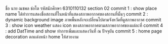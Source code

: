 ชื่อ นาย ณชพล ช่อโต รหัสนักศึกษา 6310110132 section 02
commit 1 : show place name
    ได้ทำการแสดงชื่อสถานที่ในหน้าที่แสดงสภาพอากาศของสถานที่นั้นๆ
commit 2 : dynamic background image
    ภาพพื้นหลังจะเปลี่ยนไปตามจังหวัดที่ดูสภาพอากาศ
commit 3 : show icon weather
    แสดง icon ของสภาพอากาศตามสภาพอากาศของแต่ละที่
commit 4 : add DatTime and show
    ทำการเพิ่มและแสดงวันที่ ณ ปัจจุบัน
commit 5 : home page decoration
    ตกแต่งหน้า home ให้สวยงาม